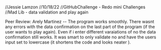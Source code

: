 //Jessie Lamzon
//10/18/22
//GitHubChallenge - Redo mini Challenges
//Mad Lib - data validation and play again

Peer Review: Arely Martinez -- The program works smoothly. There wasnt any errors with the data confirmation on the last part of the program (if the user wants to play again). Even if i enter different varaiations of no the data confirmation still works. It was smart to only validate no and have the users input set to lowercase (it shortens the code and looks neater ).
